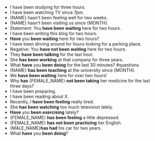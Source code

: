 -   I have been studying for three hours.
-   I have been watching TV since 7pm.
-   {NAME} hasn't been feeling well for two weeks.
-   {NAME} hasn't been visiting us since {MONTH}.
- Statement: You **have been waiting** here for two hours.
- I have been writing this blog for two hours.
- **Have** you **been waiting** here for two hours?
- I have been driving around for hours looking for a parking place.
-   Negative: You **have not been waiting** here for two hours.
-   They **have been talking** for the last hour.
-   She **has been working** at that company for three years.
-   What **have** you **been doing** for the last 30 minutes? #questions
-   {NAME} **has been teaching** at the university since {MONTH}.
-   We **have been waiting** here for over two hours!
-   Why **has** {FEMALE_NAME} **not been taking** her medicine for the last three days?
-   I have been preparing.
-   I have been reading about X.
-   Recently, I **have been feeling** really tired.
-   She **has been watching** too much television lately.
-   **Have** you **been exercising** lately?
-   {FEMALE_NAME} **has been feeling** a little depressed.
-   {FEMALE_NAME} **has not been practicing** her English.
-   {MALE_NAME}**has had** his car for two years.
-   What **have** you **been doing**?

